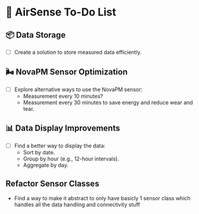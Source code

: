 # 📝 AirSense To-Do List

## 📦 Data Storage
- [ ] Create a solution to store measured data efficiently.

## 🌬️ NovaPM Sensor Optimization
- [ ] Explore alternative ways to use the NovaPM sensor:
    - Measurement every 10 minutes?
    - Measurement every 30 minutes to save energy and reduce wear and tear.

## 📊 Data Display Improvements
- [ ] Find a better way to display the data:
    - Sort by date.
    - Group by hour (e.g., 12-hour intervals).
    - Aggregate by day.

## Refactor Sensor Classes
- Find a way to make it abstract to only have basicly 1 sensor class which handles all the data handling and connectivity stuff